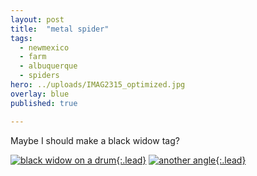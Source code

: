 ```yaml
---
layout: post
title:  "metal spider"
tags:
  - newmexico
  - farm
  - albuquerque
  - spiders
hero: ../uploads/IMAG2315_optimized.jpg
overlay: blue
published: true

---
```


Maybe I should make a black widow tag?

[![black widow on a drum](../uploads/IMAG2315_optimized.jpg){:.lead}](../uploads/IMAG2315.jpg)
[![another angle](../uploads/IMAG2314_optimized.jpg){:.lead}](../uploads/IMAG2314.jpg)
